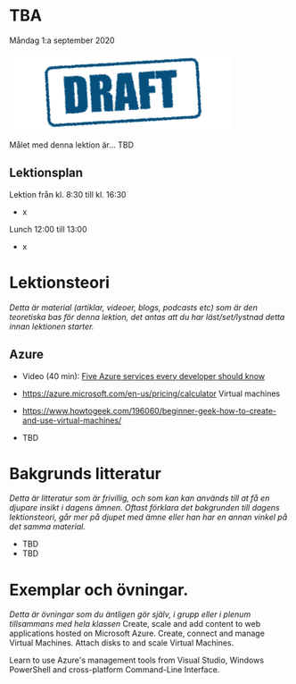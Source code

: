 # TBA

Måndag 1:a september 2020

![Draft](/assets/images/draft.png)

Målet med denna lektion är... TBD

## Lektionsplan
Lektion från kl. 8:30 till kl. 16:30

* x

Lunch 12:00 till 13:00

* x

# Lektionsteori
*Detta är material (artiklar, videoer, blogs, podcasts etc) som är den teoretiska bas för denna lektion, det antas att du har läst/set/lystnad detta innan lektionen starter.*
## Azure

* Video (40 min): [Five Azure services every developer should know](https://channel9.msdn.com/Events/Connect/Microsoft-Connect--2018/T190)
* https://azure.microsoft.com/en-us/pricing/calculator
Virtual machines

* https://www.howtogeek.com/196060/beginner-geek-how-to-create-and-use-virtual-machines/
* TBD

# Bakgrunds litteratur

*Detta är litteratur som är frivillig, och som kan kan används till at få en djupare insikt i dagens ämnen. Oftast förklara det bakgrunden till dagens lektionsteori, går mer på djupet med ämne eller han har en annan vinkel på det samma material.*

* TBD
* TBD

# Exemplar och övningar. 

*Detta är övningar som du äntligen gör själv, i grupp eller i plenum tillsammans med hela klassen*
Create, scale and add content to web applications hosted on Microsoft Azure.
Create, connect and manage Virtual Machines.
Attach disks to and scale Virtual Machines.

Learn to use Azure's management tools from Visual Studio, Windows PowerShell and cross-platform Command-Line Interface.